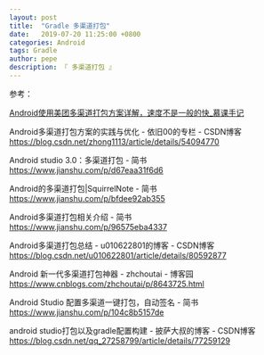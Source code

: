 ```yaml
---
layout: post
title:  "Gradle 多渠道打包"
date:   2019-07-20 11:25:00 +0800
categories: Android
tags: Gradle
author: pepe
description: 『 多渠道打包 』
---
```



参考：

[Android使用美团多渠道打包方案详解，速度不是一般的快_慕课手记](http://www.imooc.com/article/252169)

Android多渠道打包方案的实践与优化 - 依旧00的专栏 - CSDN博客
https://blog.csdn.net/zhong1113/article/details/54094770

Android studio 3.0：多渠道打包 - 简书
https://www.jianshu.com/p/d67eaa31f6d6

Android的多渠道打包|SquirrelNote - 简书
https://www.jianshu.com/p/bfdee92ab355

Android多渠道打包相关介绍 - 简书
https://www.jianshu.com/p/96575eba4337

Android多渠道打包总结 - u010622801的博客 - CSDN博客
https://blog.csdn.net/u010622801/article/details/80592877

Android 新一代多渠道打包神器 - zhchoutai - 博客园
https://www.cnblogs.com/zhchoutai/p/8643725.html

Android Studio 配置多渠道一键打包，自动签名 - 简书
https://www.jianshu.com/p/104c8b5157de

android studio打包以及gradle配置构建 - 披萨大叔的博客 - CSDN博客
https://blog.csdn.net/qq_27258799/article/details/77259129











